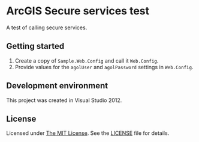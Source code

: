 ﻿# ArcGIS Secure services test #

A test of calling secure services.

## Getting started ##

1. Create a copy of `Sample.Web.Config` and call it `Web.Config`.
2. Provide values for the `agolUser` and `agolPassword` settings in `Web.Config`.

## Development environment ##

This project was created in Visual Studio 2012.

## License ##
Licensed under [The MIT License](http://opensource.org/licenses/MIT). See the [LICENSE] file for details.

[LICENSE]:LICENSE
